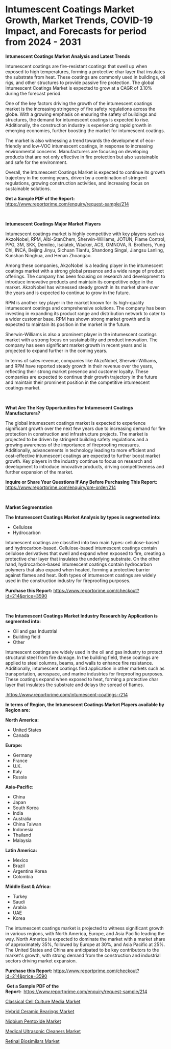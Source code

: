 <p><h1>Intumescent Coatings Market Growth, Market Trends, COVID-19 Impact, and Forecasts for period from 2024 - 2031</h1></p><p><strong>Intumescent Coatings Market Analysis and Latest Trends</strong></p>
<p><p>Intumescent coatings are fire-resistant coatings that swell up when exposed to high temperatures, forming a protective char layer that insulates the substrate from heat. These coatings are commonly used in buildings, oil rigs, and other structures to provide passive fire protection. The global Intumescent Coatings Market is expected to grow at a CAGR of 3.10% during the forecast period.</p><p>One of the key factors driving the growth of the intumescent coatings market is the increasing stringency of fire safety regulations across the globe. With a growing emphasis on ensuring the safety of buildings and structures, the demand for intumescent coatings is expected to rise. Additionally, the construction industry is experiencing rapid growth in emerging economies, further boosting the market for intumescent coatings.</p><p>The market is also witnessing a trend towards the development of eco-friendly and low-VOC intumescent coatings, in response to increasing environmental concerns. Manufacturers are focusing on developing products that are not only effective in fire protection but also sustainable and safe for the environment.</p><p>Overall, the Intumescent Coatings Market is expected to continue its growth trajectory in the coming years, driven by a combination of stringent regulations, growing construction activities, and increasing focus on sustainable solutions.</p></p>
<p><strong>Get a Sample PDF of the Report:&nbsp;</strong> <a href="https://www.reportprime.com/enquiry/request-sample/214">https://www.reportprime.com/enquiry/request-sample/214</a></p>
<p>&nbsp;</p>
<p><strong>Intumescent Coatings Major Market Players</strong></p>
<p><p>Intumescent coatings market is highly competitive with key players such as AkzoNobel, RPM, Albi-StanChem, Sherwin-Williams, JOTUN, Flame Control, PPG, 3M, SKK, Demilec, Isolatek, Wacker, ACS, OMNOVA, R. Brothers, Yung Chi, INCA, Beijing Jinyu, Sichuan Tianfu, Shandong Singal, Jiangsu Lanling, Kunshan Ninghua, and Henan Zhoangao.</p><p>Among these companies, AkzoNobel is a leading player in the intumescent coatings market with a strong global presence and a wide range of product offerings. The company has been focusing on research and development to introduce innovative products and maintain its competitive edge in the market. AkzoNobel has witnessed steady growth in its market share over the years and is expected to continue to grow in the future.</p><p>RPM is another key player in the market known for its high-quality intumescent coatings and comprehensive solutions. The company has been investing in expanding its product range and distribution network to cater to a wider customer base. RPM has shown strong market growth and is expected to maintain its position in the market in the future.</p><p>Sherwin-Williams is also a prominent player in the intumescent coatings market with a strong focus on sustainability and product innovation. The company has seen significant market growth in recent years and is projected to expand further in the coming years.</p><p>In terms of sales revenue, companies like AkzoNobel, Sherwin-Williams, and RPM have reported steady growth in their revenue over the years, reflecting their strong market presence and customer loyalty. These companies are expected to continue their growth trajectory in the future and maintain their prominent position in the competitive intumescent coatings market.</p></p>
<p>&nbsp;</p>
<p><strong>What Are The Key Opportunities For Intumescent Coatings Manufacturers?</strong></p>
<p><p>The global intumescent coatings market is expected to experience significant growth over the next few years due to increasing demand for fire protection in construction and infrastructure projects. The market is projected to be driven by stringent building safety regulations and a growing awareness of the importance of fireproofing measures. Additionally, advancements in technology leading to more efficient and cost-effective intumescent coatings are expected to further boost market growth. Key players in the industry continue to focus on research and development to introduce innovative products, driving competitiveness and further expansion of the market.</p></p>
<p><strong>Inquire or Share Your Questions If Any Before Purchasing This Report:</strong> <a href="https://www.reportprime.com/enquiry/pre-order/214">https://www.reportprime.com/enquiry/pre-order/214</a></p>
<p>&nbsp;</p>
<p><strong>Market Segmentation</strong></p>
<p><strong>The Intumescent Coatings Market Analysis by types is segmented into:</strong></p>
<p><ul><li>Cellulose</li><li>Hydrocarbon</li></ul></p>
<p><p>Intumescent coatings are classified into two main types: cellulose-based and hydrocarbon-based. Cellulose-based intumescent coatings contain cellulose derivatives that swell and expand when exposed to fire, creating a protective char layer that insulates the underlying substrate. On the other hand, hydrocarbon-based intumescent coatings contain hydrocarbon polymers that also expand when heated, forming a protective barrier against flames and heat. Both types of intumescent coatings are widely used in the construction industry for fireproofing purposes.</p></p>
<p><strong>Purchase this Report:&nbsp;</strong><a href="https://www.reportprime.com/checkout?id=214&price=3590">https://www.reportprime.com/checkout?id=214&price=3590</a></p>
<p>&nbsp;</p>
<p><strong>The Intumescent Coatings Market Industry Research by Application is segmented into:</strong></p>
<p><ul><li>Oil and gas Industrial</li><li>Building field</li><li>Other</li></ul></p>
<p><p>Intumescent coatings are widely used in the oil and gas industry to protect structural steel from fire damage. In the building field, these coatings are applied to steel columns, beams, and walls to enhance fire resistance. Additionally, intumescent coatings find application in other markets such as transportation, aerospace, and marine industries for fireproofing purposes. These coatings expand when exposed to heat, forming a protective char layer that insulates the substrate and delays the spread of flames.</p></p>
<p><a href="https://www.reportprime.com/intumescent-coatings-r214">&nbsp;https://www.reportprime.com/intumescent-coatings-r214</a></p>
<p><strong>In terms of Region, the Intumescent Coatings Market Players available by Region are:</strong></p>
<p>
    <p> <strong> North America: </strong>
        <ul>
            <li>United States</li>
            <li>Canada</li>
        </ul>
        </p> 
    <p> <strong> Europe: </strong>
        <ul>
            <li>Germany</li>
            <li>France</li>
            <li>U.K.</li>
            <li>Italy</li>
            <li>Russia</li>
        </ul>
        </p> 
    <p> <strong> Asia-Pacific: </strong>
        <ul>
            <li>China</li>
            <li>Japan</li>
            <li>South Korea</li>
            <li>India</li>
            <li>Australia</li>
            <li>China Taiwan</li>
            <li>Indonesia</li>
            <li>Thailand</li>
            <li>Malaysia</li>
        </ul>
        </p> 
    <p> <strong> Latin America: </strong>
        <ul>
            <li>Mexico</li>
            <li>Brazil</li>
            <li>Argentina Korea</li>
            <li>Colombia</li>
        </ul>
        </p> 
    <p> <strong> Middle East & Africa: </strong>
        <ul>
            <li>Turkey</li>
            <li>Saudi</li>
            <li>Arabia</li>
            <li>UAE</li>
            <li>Korea</li>
        </ul>
    </p>
    </p>
<p><p>The intumescent coatings market is projected to witness significant growth in various regions, with North America, Europe, and Asia Pacific leading the way. North America is expected to dominate the market with a market share of approximately 35%, followed by Europe at 30%, and Asia Pacific at 25%. The United States and China are anticipated to be key contributors to the market's growth, with strong demand from the construction and industrial sectors driving market expansion.</p></p>
<p><strong>Purchase this Report: </strong><a href="https://www.reportprime.com/checkout?id=214&price=3590">https://www.reportprime.com/checkout?id=214&price=3590</a></p>
<p>&nbsp;<strong>Get a Sample PDF of the Report:&nbsp;&nbsp;</strong><a href="https://www.reportprime.com/enquiry/request-sample/214">https://www.reportprime.com/enquiry/request-sample/214</a></p>
<p><strong></strong></p>
<p><p><a href="https://medium.com/@lianapter60/classical-cell-culture-media-market-trends-and-analysis-opportunities-and-challenges-for-future-0216c44795a7">Classical Cell Culture Media Market</a></p><p><a href="https://github.com/drzsklfn31/Market-Research-Report-List-1/blob/main/hybrid-ceramic-bearings-market.md">Hybrid Ceramic Bearings Market</a></p><p><a href="https://github.com/bmorecock/Market-Research-Report-List-4/blob/main/niobium-pentoxide-market.md">Niobium Pentoxide Market</a></p><p><a href="https://medium.com/@abdulkoss1914/analyzing-medical-ultrasonic-cleaners-market-dynamics-and-growth-drivers-and-forecasted-for-period-ee7109355f1c">Medical Ultrasonic Cleaners Market</a></p><p><a href="https://issuu.com/reportprime-2/docs/retinal-biosimilars-market-size-203_77e0ef90082068">Retinal Biosimilars Market</a></p></p>